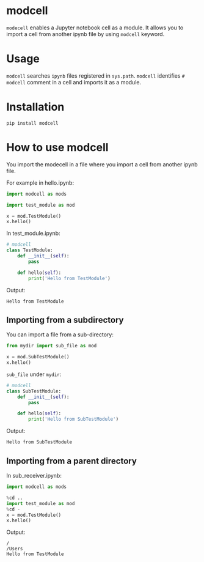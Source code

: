 # modcell

`modecell` enables a Jupyter notebook cell as a module. It allows you to import a cell from another ipynb file by using `modcell` keyword.

# Usage

`modcell` searches `ipynb` files registered in `sys.path`. `modcell` identifies `# modcell` comment in a cell and imports it as a module.

# Installation

```
pip install modcell
```

# How to use modcell


You import the modecell in a file where you import a cell from another ipynb file.

For example in hello.ipynb:

```python
import modcell as mods

import test_module as mod

x = mod.TestModule()
x.hello()
```

In test_module.ipynb:

```python
# modcell
class TestModule:
    def __init__(self):
        pass

    def hello(self):
        print('Hello from TestModule')
```

Output:
```
Hello from TestModule
```

## Importing from a subdirectory

You can import a file from a sub-directory:

```python
from mydir import sub_file as mod

x = mod.SubTestModule()
x.hello()
```

`sub_file` under `mydir`:

```python
# modcell
class SubTestModule:
    def __init__(self):
        pass

    def hello(self):
        print('Hello from SubTestModule')
```

Output:
```
Hello from SubTestModule
```

## Importing from a parent directory

In sub_receiver.ipynb:

```python
import modcell as mods

%cd ..
import test_module as mod
%cd -
x = mod.TestModule()
x.hello()
```

Output:
```
/
/Users
Hello from TestModule
```
